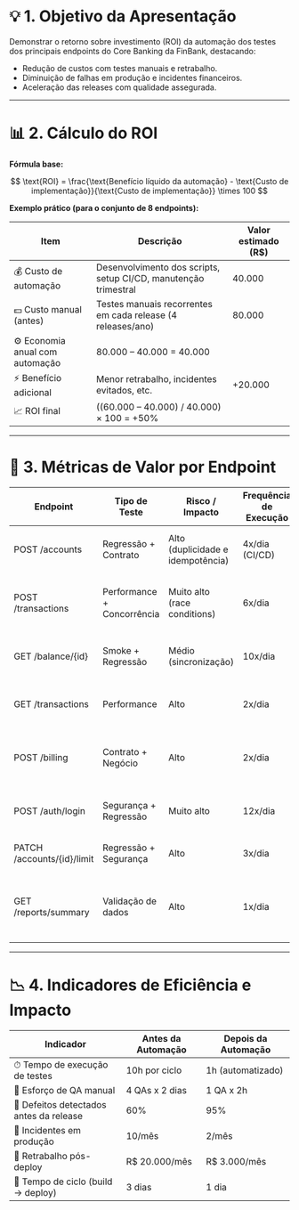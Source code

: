 # 💡 1. Objetivo da Apresentação

Demonstrar o retorno sobre investimento (ROI) da automação dos testes dos principais endpoints do Core Banking da FinBank, destacando:

- Redução de custos com testes manuais e retrabalho.
- Diminuição de falhas em produção e incidentes financeiros.
- Aceleração das releases com qualidade assegurada.

---

# 📊 2. Cálculo do ROI

**Fórmula base:**

$$
\text{ROI} = \frac{\text{Benefício líquido da automação} - \text{Custo de implementação}}{\text{Custo de implementação}} \times 100
$$

**Exemplo prático (para o conjunto de 8 endpoints):**

| Item                        | Descrição                                               | Valor estimado (R$) |
|-----------------------------|---------------------------------------------------------|---------------------|
| 💰 Custo de automação       | Desenvolvimento dos scripts, setup CI/CD, manutenção trimestral | 40.000              |
| 💵 Custo manual (antes)     | Testes manuais recorrentes em cada release (4 releases/ano)    | 80.000              |
| ⚙️ Economia anual com automação | 80.000 – 40.000 = 40.000                              |                     |
| ⚡ Benefício adicional       | Menor retrabalho, incidentes evitados, etc.             | +20.000             |
| 📈 ROI final                | ((60.000 – 40.000) / 40.000) × 100 = +50%               |                     |

---

# 🧩 3. Métricas de Valor por Endpoint

| Endpoint                  | Tipo de Teste           | Risco / Impacto                | Frequência de Execução | Economia (%) | Benefício específico                                      |
|--------------------------|-------------------------|-------------------------------|-----------------------|--------------|-----------------------------------------------------------|
| POST /accounts           | Regressão + Contrato    | Alto (duplicidade e idempotência) | 4x/dia (CI/CD)        | 30%          | Evita contas duplicadas sob carga e falhas de criação.     |
| POST /transactions       | Performance + Concorrência | Muito alto (race conditions) | 6x/dia                | 45%          | Detecção precoce de falhas de rollback sob carga.          |
| GET /balance/{id}        | Smoke + Regressão       | Médio (sincronização)          | 10x/dia               | 20%          | Garantia de saldo correto pós-transação.                   |
| GET /transactions        | Performance             | Alto                          | 2x/dia                | 35%          | Detecta falhas de paginação e lentidão sob volume.         |
| POST /billing            | Contrato + Negócio      | Alto                          | 2x/dia                | 40%          | Previne boletos inválidos e perdas financeiras.            |
| POST /auth/login         | Segurança + Regressão   | Muito alto                    | 12x/dia               | 50%          | Evita acessos indevidos e tokens inválidos.                |
| PATCH /accounts/{id}/limit | Regressão + Segurança | Alto                          | 3x/dia                | 25%          | Evita falhas de permissão e versionamento.                 |
| GET /reports/summary     | Validação de dados      | Alto                          | 1x/dia                | 40%          | Evita inconsistência de dados financeiros e erros em dashboards. |

---

# 📉 4. Indicadores de Eficiência e Impacto

| Indicador                        | Antes da Automação | Depois da Automação | 
|----------------------------------|--------------------|---------------------|
| ⏱ Tempo de execução de testes    | 10h por ciclo      | 1h (automatizado)   | 
| 💼 Esforço de QA manual          | 4 QAs x 2 dias     | 1 QA x 2h           | 
| 🧠 Defeitos detectados antes da release | 60%         | 95%                 | 
| 🚨 Incidentes em produção        | 10/mês             | 2/mês               | 
| 💸 Retrabalho pós-deploy         | R$ 20.000/mês      | R$ 3.000/mês         | 
| 🔄 Tempo de ciclo (build → deploy) | 3 dias           | 1 dia               | 
